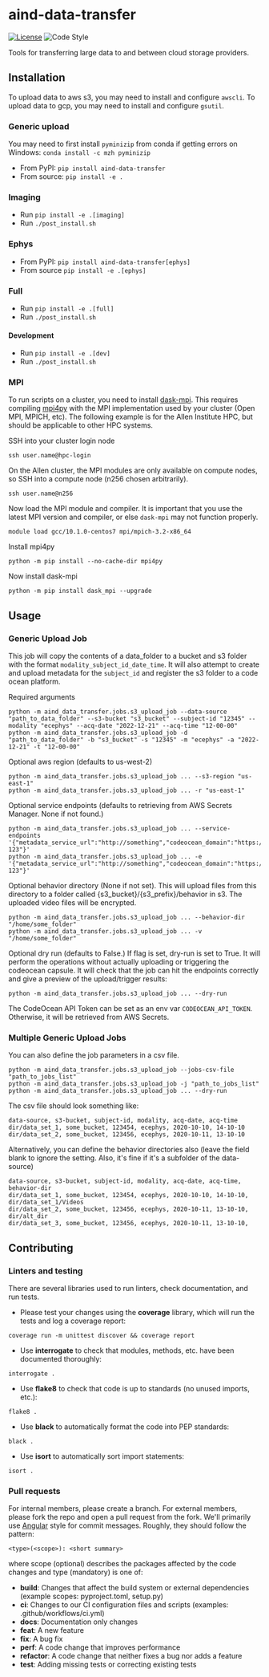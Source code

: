 # aind-data-transfer

[![License](https://img.shields.io/badge/license-MIT-brightgreen)](LICENSE)
![Code Style](https://img.shields.io/badge/code%20style-black-black)

Tools for transferring large data to and between cloud storage providers.

## Installation

To upload data to aws s3, you may need to install and configure `awscli`. To upload data to gcp, you may need to install and configure `gsutil`.

### Generic upload

You may need to first install `pyminizip` from conda if getting errors on Windows: `conda install -c mzh pyminizip`

- From PyPI: `pip install aind-data-transfer`
- From source: `pip install -e .`

### Imaging

- Run `pip install -e .[imaging]`
- Run `./post_install.sh`

### Ephys

- From PyPI: `pip install aind-data-transfer[ephys]`
- From source `pip install -e .[ephys]`

### Full

- Run `pip install -e .[full]`
- Run `./post_install.sh`

#### Development

- Run `pip install -e .[dev]`
- Run `./post_install.sh`

### MPI
To run scripts on a cluster, you need to install [dask-mpi](http://mpi.dask.org/en/latest/).
This requires compiling [mpi4py](https://mpi4py.readthedocs.io/en/stable/install.html)
with the MPI implementation used by your cluster (Open MPI, MPICH, etc).
The following example is for the Allen Institute HPC, but should be applicable to other HPC systems.

SSH into your cluster login node

```ssh user.name@hpc-login```

On the Allen cluster, the MPI modules are only available on compute nodes, so SSH into a compute node (n256 chosen arbitrarily).

```ssh user.name@n256```

Now load the MPI module and compiler. It is important that you use the latest MPI version and compiler, or else 
`dask-mpi` may not function properly.

```module load gcc/10.1.0-centos7 mpi/mpich-3.2-x86_64```

Install mpi4py

```python -m pip install --no-cache-dir mpi4py```

Now install dask-mpi

```python -m pip install dask_mpi --upgrade```


## Usage

### Generic Upload Job

This job will copy the contents of a data_folder to a bucket and s3 folder with the format `modality_subject_id_date_time`. It will also attempt to create and upload metadata for the `subject_id` and register the s3 folder to a code ocean platform.

Required arguments
```
python -m aind_data_transfer.jobs.s3_upload_job --data-source "path_to_data_folder" --s3-bucket "s3_bucket" --subject-id "12345" --modality "ecephys" --acq-date "2022-12-21" --acq-time "12-00-00"
python -m aind_data_transfer.jobs.s3_upload_job -d "path_to_data_folder" -b "s3_bucket" -s "12345" -m "ecephys" -a "2022-12-21" -t "12-00-00"
```

Optional aws region (defaults to us-west-2)
```
python -m aind_data_transfer.jobs.s3_upload_job ... --s3-region "us-east-1"
python -m aind_data_transfer.jobs.s3_upload_job ... -r "us-east-1"
```

Optional service endpoints (defaults to retrieving from AWS Secrets Manager. None if not found.)
```
python -m aind_data_transfer.jobs.s3_upload_job ... --service-endpoints '{"metadata_service_url":"http://something","codeocean_domain":"https://codeocean.acme.org","codeocean_trigger_capsule":"abc-123"}'
python -m aind_data_transfer.jobs.s3_upload_job ... -e '{"metadata_service_url":"http://something","codeocean_domain":"https://codeocean.acme.org","codeocean_trigger_capsule":"abc-123"}'
```

Optional behavior directory (None if not set). This will upload files from this directory to a folder called {s3_bucket}/{s3_prefix}/behavior in s3. The uploaded video files will be encrypted.
```
python -m aind_data_transfer.jobs.s3_upload_job ... --behavior-dir "/home/some_folder"
python -m aind_data_transfer.jobs.s3_upload_job ... -v "/home/some_folder"
```

Optional dry run (defaults to False.) If flag is set, dry-run is set to True. It will perform the operations without actually uploading or triggering the codeocean capsule. It will check that the job can hit the endpoints correctly and give a preview of the upload/trigger results:
```
python -m aind_data_transfer.jobs.s3_upload_job ... --dry-run
```

The CodeOcean API Token can be set as an env var `CODEOCEAN_API_TOKEN`. Otherwise, it will be retrieved from AWS Secrets.

### Multiple Generic Upload Jobs

You can also define the job parameters in a csv file.

```
python -m aind_data_transfer.jobs.s3_upload_job --jobs-csv-file "path_to_jobs_list"
python -m aind_data_transfer.jobs.s3_upload_job -j "path_to_jobs_list"
python -m aind_data_transfer.jobs.s3_upload_job ... --dry-run
```

The csv file should look something like:

```
data-source, s3-bucket, subject-id, modality, acq-date, acq-time
dir/data_set_1, some_bucket, 123454, ecephys, 2020-10-10, 14-10-10
dir/data_set_2, some_bucket, 123456, ecephys, 2020-10-11, 13-10-10
```

Alternatively, you can define the behavior directories also (leave the field blank to ignore the setting. Also, it's fine if it's a subfolder of the data-source)

```
data-source, s3-bucket, subject-id, modality, acq-date, acq-time, behavior-dir
dir/data_set_1, some_bucket, 123454, ecephys, 2020-10-10, 14-10-10, dir/data_set_1/Videos
dir/data_set_2, some_bucket, 123456, ecephys, 2020-10-11, 13-10-10, dir/alt_dir
dir/data_set_3, some_bucket, 123456, ecephys, 2020-10-11, 13-10-10,
```

## Contributing

### Linters and testing

There are several libraries used to run linters, check documentation, and run tests.

- Please test your changes using the **coverage** library, which will run the tests and log a coverage report:

```
coverage run -m unittest discover && coverage report
```

- Use **interrogate** to check that modules, methods, etc. have been documented thoroughly:

```
interrogate .
```

- Use **flake8** to check that code is up to standards (no unused imports, etc.):

```
flake8 .
```

- Use **black** to automatically format the code into PEP standards:

```
black .
```

- Use **isort** to automatically sort import statements:

```
isort .
```

### Pull requests

For internal members, please create a branch. For external members, please fork the repo and open a pull request from the fork. We'll primarily use [Angular](https://github.com/angular/angular/blob/main/CONTRIBUTING.md#commit) style for commit messages. Roughly, they should follow the pattern:
```
<type>(<scope>): <short summary>
```

where scope (optional) describes the packages affected by the code changes and type (mandatory) is one of:

- **build**: Changes that affect the build system or external dependencies (example scopes: pyproject.toml, setup.py)
- **ci**: Changes to our CI configuration files and scripts (examples: .github/workflows/ci.yml)
- **docs**: Documentation only changes
- **feat**: A new feature
- **fix**: A bug fix
- **perf**: A code change that improves performance
- **refactor**: A code change that neither fixes a bug nor adds a feature
- **test**: Adding missing tests or correcting existing tests
